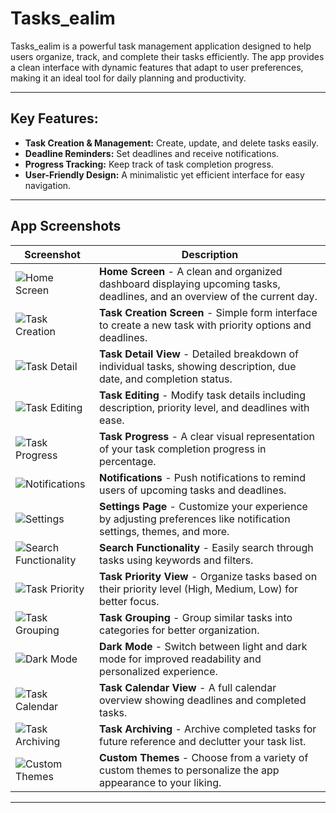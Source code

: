 # Tasks_ealim

Tasks_ealim is a powerful task management application designed to help users organize, track, and complete their tasks efficiently. The app provides a clean interface with dynamic features that adapt to user preferences, making it an ideal tool for daily planning and productivity.

---

## Key Features:
- **Task Creation & Management:** Create, update, and delete tasks easily.
- **Deadline Reminders:** Set deadlines and receive notifications.
- **Progress Tracking:** Keep track of task completion progress.
- **User-Friendly Design:** A minimalistic yet efficient interface for easy navigation.

---

## App Screenshots

| Screenshot | Description |
| --- | --- |
| ![Home Screen](https://github.com/user-attachments/assets/a49943f3-6004-4021-a09d-0f948e37c015) | **Home Screen** - A clean and organized dashboard displaying upcoming tasks, deadlines, and an overview of the current day. |
| ![Task Creation](https://github.com/user-attachments/assets/ef4713bc-45f7-4283-bdd4-bc5a875e2dff) | **Task Creation Screen** - Simple form interface to create a new task with priority options and deadlines. |
| ![Task Detail](https://github.com/user-attachments/assets/59f7ac81-e5bc-4543-b488-00a3cb89a516) | **Task Detail View** - Detailed breakdown of individual tasks, showing description, due date, and completion status. |
| ![Task Editing](https://github.com/user-attachments/assets/f6925f80-566a-461d-8f9b-655b8048c212) | **Task Editing** - Modify task details including description, priority level, and deadlines with ease. |
| ![Task Progress](https://github.com/user-attachments/assets/92569e1e-8e55-4733-8ad0-bf177a3fc150) | **Task Progress** - A clear visual representation of your task completion progress in percentage. |
| ![Notifications](https://github.com/user-attachments/assets/7a4f799c-1466-4e4a-8447-236fb77460e9) | **Notifications** - Push notifications to remind users of upcoming tasks and deadlines. |
| ![Settings](https://github.com/user-attachments/assets/2a8315bf-01dd-4fa7-8505-4683eaecaf7e) | **Settings Page** - Customize your experience by adjusting preferences like notification settings, themes, and more. |
| ![Search Functionality](https://github.com/user-attachments/assets/b4e26666-3a0d-4242-a1d9-9a5ad970764d) | **Search Functionality** - Easily search through tasks using keywords and filters. |
| ![Task Priority](https://github.com/user-attachments/assets/b2438faa-fdd5-4b33-93b9-a73b83fed869) | **Task Priority View** - Organize tasks based on their priority level (High, Medium, Low) for better focus. |
| ![Task Grouping](https://github.com/user-attachments/assets/d6bdfe3a-1918-410e-831f-f8a07585c49c) | **Task Grouping** - Group similar tasks into categories for better organization. |
| ![Dark Mode](https://github.com/user-attachments/assets/d626c1f6-4423-4be7-a5ef-087acb509a8c) | **Dark Mode** - Switch between light and dark mode for improved readability and personalized experience. |
| ![Task Calendar](https://github.com/user-attachments/assets/43b53b9c-20c6-4b20-a4b5-38039dbb82c6) | **Task Calendar View** - A full calendar overview showing deadlines and completed tasks. |
| ![Task Archiving](https://github.com/user-attachments/assets/5a203e24-1ee4-4c3a-b5b3-d8a929dec017) | **Task Archiving** - Archive completed tasks for future reference and declutter your task list. |
| ![Custom Themes](https://github.com/user-attachments/assets/7c859586-b971-485f-adb1-115d552f3640) | **Custom Themes** - Choose from a variety of custom themes to personalize the app appearance to your liking. |

---
